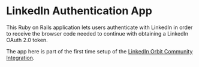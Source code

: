 # LinkedIn Authentication App

This Ruby on Rails application lets users authenticate with LinkedIn in order to receive the browser code needed to continue with obtaining a LinkedIn OAuth 2.0 token.

The app here is part of the first time setup of the [LinkedIn Orbit Community Integration](https://github.com/orbit-love/community-ruby-linkedin-orbit).
